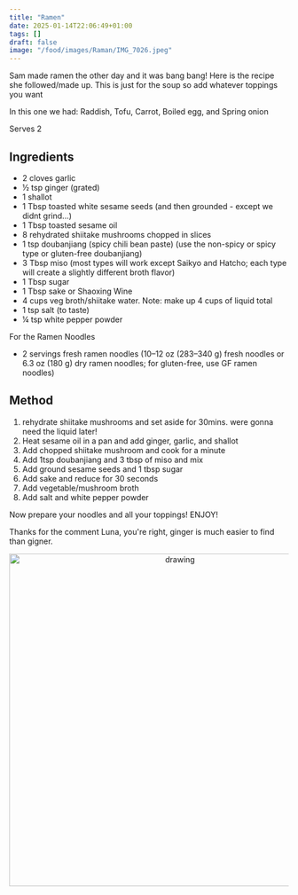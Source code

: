 ```yaml
---
title: "Ramen"
date: 2025-01-14T22:06:49+01:00
tags: []
draft: false
image: "/food/images/Raman/IMG_7026.jpeg"
---
```



Sam made ramen the other day and it was bang bang! Here is the recipe she followed/made up. This is just for the soup so add whatever toppings you want 

In this one we had: Raddish, Tofu, Carrot, Boiled egg, and Spring onion

Serves 2

## Ingredients 


* 2 cloves garlic
* ½ tsp ginger (grated)
* 1 shallot
* 1 Tbsp toasted white sesame seeds (and then grounded - except we didnt grind...)
* 1 Tbsp toasted sesame oil
* 8 rehydrated shiitake mushrooms chopped in slices 
* 1 tsp doubanjiang (spicy chili bean paste) (use the non-spicy or spicy type or gluten-free doubanjiang)
* 3 Tbsp miso (most types will work except Saikyo and Hatcho; each type will create a slightly different broth flavor)
* 1 Tbsp sugar
* 1 Tbsp sake or Shaoxing Wine
* 4 cups veg broth/shiitake water. Note: make up 4 cups of liquid total 
* 1 tsp salt (to taste)
* ¼ tsp white pepper powder


For the Ramen Noodles
* 2 servings fresh ramen noodles (10–12 oz (283–340 g) fresh noodles or 6.3 oz (180 g) dry ramen noodles; for gluten-free, use GF ramen noodles)

## Method 

1. rehydrate shiitake mushrooms and set aside for 30mins. were gonna need the liquid later!
2. Heat sesame oil in a pan and add ginger, garlic, and shallot
3. Add chopped shiitake mushroom and cook for a minute 
4. Add 1tsp doubanjiang and 3 tbsp of miso and mix 
5. Add ground sesame seeds and 1 tbsp sugar 
6. Add sake and reduce for 30 seconds
7. Add vegetable/mushroom broth 
8. Add salt and white pepper powder 



Now prepare your noodles and all your toppings! ENJOY! 


Thanks for the comment Luna, you're right, ginger is much easier to find than gigner.

<p align="center"> 
<img src="/food/images/Raman/IMG_7026.jpeg" alt="drawing" width="600"/>
</p>
<br>